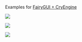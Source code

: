 Examples for [FairyGUI + CryEngine](https://github.com/fairygui/FairyGUI-cryengine)

![](http://www.fairygui.com/images/20180110182049.png)

![](http://www.fairygui.com/images/20180110182105.png)

![](http://www.fairygui.com/images/20180110182119.png)

